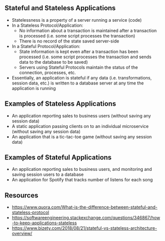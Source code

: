## Stateful and Stateless Applications
- Statelessness is a property of a server running a service (code)
- In a Stateless Protocol/Application: 
	- No information about a transaction is maintained after a transaction is processed (i.e. some script processes the transaction)
	- There is no record of the state saved server-side
- In a Stateful Protocol/Application:
	- State information is kept even after a transaction has been processed (i.e. some script processes the transaction and sends data to the database to be saved)
	- Servers using Stateful Protocols maintain the status of the connection, processes, etc.
- Essentially, an application is stateful if any data (i.e. transformations, session data, etc.) is written to a database server at any time the application is running

## Examples of Stateless Applications
- An application reporting sales to business users (without saving any session data)
- A static application passing clients on to an individual microservice (without saving any session data)
- An application that is a tic-tac-toe game (without saving any session data)

## Examples of Stateful Applications
- An application reporting sales to business users, and monitoring and saving session users to a database
- An application for Spotify that tracks number of listens for each song

## Resources
- https://www.quora.com/What-is-the-difference-between-stateful-and-stateless-protocol
- https://softwareengineering.stackexchange.com/questions/346867/how-to-keep-applications-stateless
- https://www.bizety.com/2018/08/21/stateful-vs-stateless-architecture-overview/
